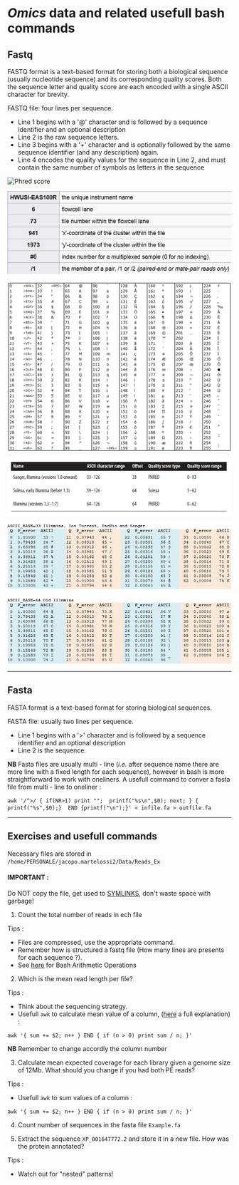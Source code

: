 # *Omics* data and related usefull bash commands

## Fastq

FASTQ format is a text-based format for storing both a biological sequence (usually nucleotide sequence) and its corresponding quality scores. Both the sequence letter and quality score are each encoded with a single ASCII character for brevity.

FASTQ file: four lines per sequence. 
* Line 1 begins with a '@' character and is followed by a sequence identifier and an optional description
* Line 2 is the raw sequence letters.
* Line 3 begins with a '+' character and is optionally followed by the same sequence identifier (and any description) again.
* Line 4 encodes the quality values for the sequence in Line 2, and must contain the same number of symbols as letters in the sequence


![Phred score](https://raw.githubusercontent.com/jacopoM28/CompOmics_2022/main/Figures/Screenshot_2022-03-04%20Phred%20quality%20score%20-%20Wikipedia.png)

![header](https://raw.githubusercontent.com/MariangelaIannello/didattica/main/images/illumina_seq_id.png)

![ascii](https://raw.githubusercontent.com/MariangelaIannello/didattica/main/images/ascii_2.png)

![ascii_2](https://raw.githubusercontent.com/MariangelaIannello/didattica/main/images/ascii.png)

![ascii_3](https://raw.githubusercontent.com/MariangelaIannello/didattica/main/images/ascii33.gif)

---

## Fasta

FASTA format is a text-based format for storing biological sequences.

FASTA file: usually two lines per sequence.
* Line 1 begins with a '>' character and is followed by a sequence identifier and an optional description
*	Line 2 is the sequence.

**NB** Fasta files are usually multi - line (*i.e.* after sequence name there are more line with a fixed length for each sequence), however in bash is more straightforward to work with oneliners. A usefull command to conver a fasta file from multi - line to oneliner :

```
awk '/^>/ { if(NR>1) print "";  printf("%s\n",$0); next; } { printf("%s",$0);}  END {printf("\n");}' < infile.fa > outfile.fa
``` 

---

## Exercises and usefull commands

Necessary files are stored in ```/home/PERSONALE/jacopo.martelossi2/Data/Reads_Ex```
#### IMPORTANT :
Do NOT copy the file, get used to [SYMLINKS](https://linuxize.com/post/how-to-create-symbolic-links-in-linux-using-the-ln-command/), don't waste space with garbage!

1. Count the total number of reads in ech file  

  Tips :
  
  * Files are compressed, use the appropriate command.
  * Remember how is structured a fastq file (How many lines are presents for each sequence ?).
  * See [here](https://linuxhint.com/bash_arithmetic_operations/) for Bash Arithmetic Operations
  
2. Which is the mean read length per file?

  Tips :
  
  * Think about the sequencing strategy.
  * Usefull ```awk``` to calculate mean value of a column, ([here](https://stackoverflow.com/questions/19149731/use-awk-to-find-average-of-a-column) a full explanation) :
  
```
awk '{ sum += $2; n++ } END { if (n > 0) print sum / n; }'
```
**NB** Remember to change accordly the column number

3. Calculate mean expected coverage for each library given a genome size of 12Mb. What should you change if you had both PE reads?

  Tips :
  
  * Usefull ```awk``` to sum values of a column :
  
```
awk '{ sum += $2; n++ } END { if (n > 0) print sum / n; }'
```

4. Count number of sequences in the fasta file ```Example.fa```

5. Extract the sequence ```XP_001647772.2``` and store it in a new file. How was the protein annotated?

  Tips :
  
  * Watch out for "nested" patterns! 
